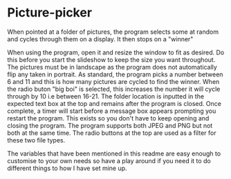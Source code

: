 # Picture-picker
When pointed at a folder of pictures, the program selects some at random and cycles through them on a display. It then stops on a "winner"

When using the program, open it and resize the window to fit as desired. Do this before you start the slideshow to keep the size you want throughout.
The pictures must be in landscape as the program does not automatically flip any taken in portrait. 
As standard, the program picks a number between 6 and 11 and this is how many pictures are cycled to find the winner. When the radio buton "big boi" is selected, this increases the number it will cycle through by 10 i.e between 16-21.
The folder location is inputted in the expected text box at the top and remains after the program is closed. 
Once complete, a timer will start before a message box appears prompting you restart the program. This exists so you don't have to keep opening and closing the program.
The program supports both JPEG and PNG but not both at the same time. The radio buttons at the top are used as a filter for these two file types. 

The variables that have been mentioned in this readme are easy enough to customise to your own needs so have a play around if you need it to do different things to how I have set mine up.
